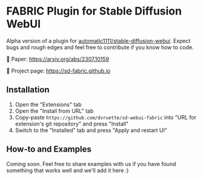 # FABRIC Plugin for Stable Diffusion WebUI

Alpha version of a plugin for [automatic1111/stable-diffusion-webui](https://github.com/AUTOMATIC1111/stable-diffusion-webui). Expect bugs and rough edges and feel free to contribute if you know how to code.

📜 Paper: https://arxiv.org/abs/2307.10159

🎨 Project page: https://sd-fabric.github.io

## Installation

1. Open the "Extensions" tab
2. Open the "Install from URL" tab
3. Copy-paste `https://github.com/dvruette/sd-webui-fabric` into "URL for extension's git repository" and press "Install"
5. Switch to the "Installed" tab and press "Apply and restart UI"


## How-to and Examples

Coming soon. Feel free to share examples with us if you have found something that works well and we'll add it here :)
